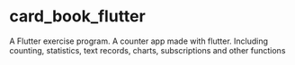 # card_book_flutter
 A Flutter exercise program. A counter app made with flutter. Including counting, statistics, text records, charts, subscriptions and other functions
